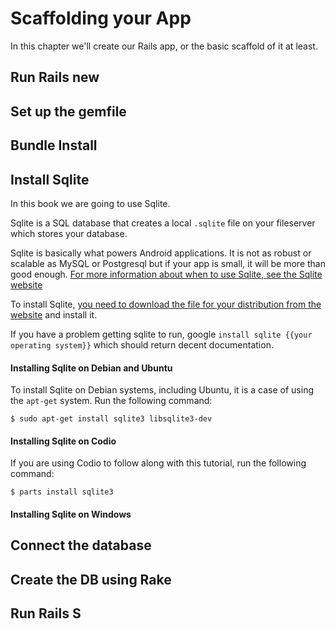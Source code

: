 # Scaffolding your App

In this chapter we'll create our Rails app, or the basic scaffold of it at least.

## Run Rails new

## Set up the gemfile

## Bundle Install

## Install Sqlite

In this book we are going to use Sqlite.

Sqlite is a SQL database that creates a local ```.sqlite``` file on your fileserver which stores your database.

Sqlite is basically what powers Android applications. It is not as robust or scalable as MySQL or Postgresql but if your app is small, it will be more than good enough. [For more information about when to use Sqlite, see the Sqlite website](https://www.sqlite.org/whentouse.html)

To install Sqlite, [you need to download the file for your distribution from the website](https://www.sqlite.org/download.html) and install it.

If you have a problem getting sqlite to run, google ```install sqlite {{your operating system}}``` which should return decent documentation.

#### Installing Sqlite on Debian and Ubuntu

To install Sqlite on Debian systems, including Ubuntu, it is a case of using the ```apt-get``` system. Run the following command:

```
$ sudo apt-get install sqlite3 libsqlite3-dev
```

#### Installing Sqlite on Codio

If you are using Codio to follow along with this tutorial, run the following command:

```
$ parts install sqlite3
```

#### Installing Sqlite on Windows

## Connect the database

## Create the DB using Rake

## Run Rails S